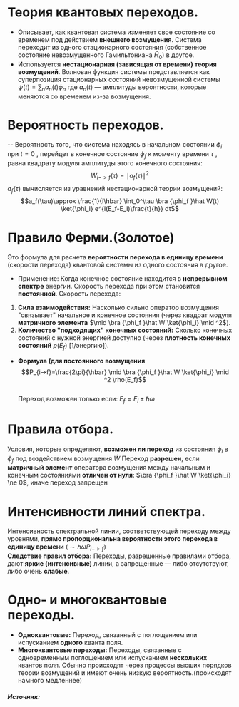 # Теория квантовых переходов.
- Описывает, как квантовая система изменяет свое состояние со временем под действием **внешнего возмущения**. Система переходит из одного стационарного состояния (собственное состояние невозмущенного Гамильтониана $\hat H_0$) в другое.
- Используется **нестационарная (зависящая от времени) теория возмущений**. Волновая функция системы представляется как суперпозиция стационарных состояний невозмущенной системы $\psi(t)= \sum_n a_n(t)\phi_n$
  где $a_n(t)$  — амплитуды вероятности, которые меняются со временем из-за возмущения.
# Вероятность переходов. 
-- Вероятность того, что система находясь в начальном состоянии $\phi_i$ при $t=0$ , перейдет в конечное состояние  $\phi_f$ к моменту времени $\tau$ , равна квадрату модуля амплитуды этого конечного состояния:$$W_{i->f}(\tau)=\mid{a_f(\tau)}\mid^2$$ $a_f(\tau)$ вычисляется из уравнений нестационарной теории возмущений: $$a_f(\tau)\approx \frac{1}{i\hbar} \int_0^\tau \bra {\phi_f }\hat W(t) \ket{\phi_i} e^{i(E_f-E_i)\frac{t}{h}} dt$$
# Правило Ферми.(Золотое) 
Это формула для расчета **вероятности перехода в единицу времени** (скорости перехода) квантовой системы из одного состояния в другое.
- Применение: Когда конечное состояние находится в **непрерывном спектре** энергии. Скорость перехода при этом становится **постоянной**.
Скорость перехода:
1. **Сила взаимодействия:** Насколько сильно оператор возмущения "связывает" начальное и конечное состояния (через квадрат модуля **матричного элемента**   $\mid \bra {\phi_f }\hat W \ket{\phi_i} \mid ^2$).
2. **Количество "подходящих" конечных состояний:** Сколько конечных состояний с нужной энергией доступно (через **плотность конечных состояний** $\rho(E_f)$ [1/энергию]).

- **Формула (для постоянного возмущения** $$P_{i->f}=\frac{2\pi}{\hbar}  \mid \bra {\phi_f }\hat W \ket{\phi_i} \mid ^2 \rho(E_f)$$    
Переход возможен только если: $E_f = E_i \pm \hbar \omega$
# Правила отбора. 
Условия, которые определяют, **возможен ли переход** из состояния  $\phi_i$ в  $\phi_f$ под воздействием возмущения $\hat W$
	Переход **разрешен**, если **матричный элемент** оператора возмущения между начальным и конечным состояниями **отличен от нуля**: $\bra {\phi_f }\hat W \ket{\phi_i} \ne 0$, иначе переход запрещен
# Интенсивности линий спектра.
Интенсивность спектральной линии, соответствующей переходу между уровнями, **прямо пропорциональна вероятности этого перехода в единицу времени** ($\sim \hbar \omega P_{i->f}$)    
	**Следствие правил отбора:** Переходы, разрешенные правилами отбора, дают **яркие (интенсивные)** линии, а запрещенные — либо отсутствуют, либо очень **слабые**.
# Одно- и многоквантовые переходы.
- **Одноквантовые:** Переход, связанный с поглощением или испусканием **одного** кванта поля.
- **Многоквантовые переходы:** Переходы, связанные с одновременным поглощением или испусканием **нескольких** квантов поля. Обычно происходят через процессы высших порядков теории возмущений и имеют очень низкую вероятность.(происходят намного медленнее)
##### Источник:
[^1]: Давыдов - параграф 90 - 101 
[^2]:  https://nc.usr0.ru/index.php/s/2SmR4FygoKNG7PP?dir=/quant&openfile=true лекция 7
[^2]: https://rutube.ru/video/1a3f1f71922ab3bcf06fa2001a0930bc/?r=plwdлекция теория квантовых переходов

